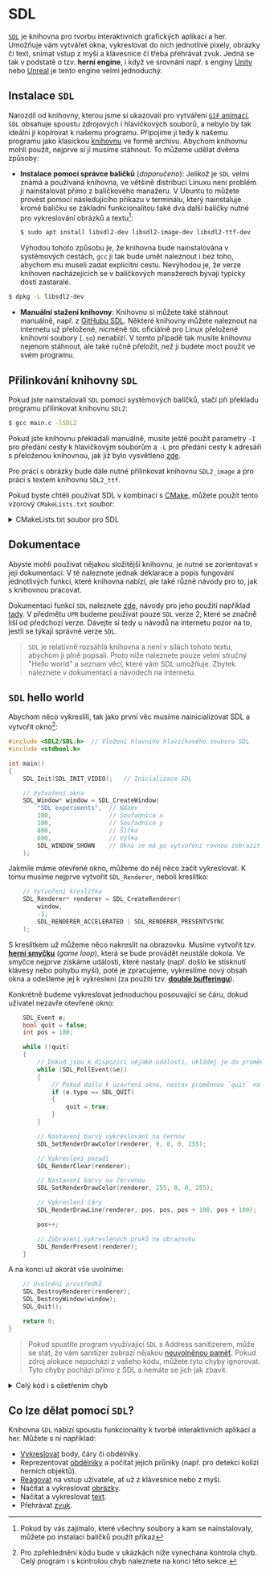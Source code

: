 # SDL
[`SDL`](https://www.libsdl.org/) je knihovna pro tvorbu interaktivních grafických aplikací a her.
Umožňuje vám vytvářet okna, vykreslovat do nich jednotlivé pixely, obrázky či text, snímat vstup z
myši a klávesnice či třeba přehrávat zvuk. Jedná se tak v podstatě o tzv. **herní engine**, i když
ve srovnání např. s enginy [Unity](https://unity.com/) nebo [Unreal](https://www.unrealengine.com/)
je tento engine velmi jednoduchý.

## Instalace `SDL`
Narozdíl od knihovny, kterou jsme si ukazovali pro vytváření [`GIF` animací](gif.md), `SDL` obsahuje
spoustu zdrojových i hlavičkových souborů, a nebylo by tak ideální ji kopírovat k našemu programu.
Připojíme ji tedy k našemu programu jako klasickou
[knihovnu](../modularizace/knihovny.md#použití-knihoven-s-gcc) ve formě archivu. Abychom knihovnu
mohli použít, nejprve si ji musíme stáhnout. To můžeme udělat dvěma způsoby:
- **Instalace pomocí správce balíčků** (*doporučeno*): Jelikož je `SDL` velmi známá a používaná
knihovna, ve většině distribucí Linuxu není problém ji nainstalovat přímo z balíčkového manažeru.
V Ubuntu to můžete provést pomocí následujícího příkazu v terminálu, který nainstaluje kromě balíčku
se základní funkcionalitou také dva další balíčky nutné pro vykreslování obrázků a textu[^1]:
    ```bash
    $ sudo apt install libsdl2-dev libsdl2-image-dev libsdl2-ttf-dev
    ```
    Výhodou tohoto způsobu je, že knihovna bude nainstalována v systémových cestách, `gcc` ji tak
    bude umět naleznout i bez toho, abychom mu museli zadat explicitní cestu. Nevýhodou je, že verze
    knihoven nacházejících se v balíčkových manažerech bývají typicky dosti zastaralé.

[^1]: Pokud by vás zajímalo, které všechny soubory a kam se nainstalovaly, můžete po instalaci balíčků
použít příkaz
```bash
$ dpkg -L libsdl2-dev
```

- **Manuální stažení knihovny**: Knihovnu si můžete také stáhnout manuálně, např. z
[GitHubu SDL](https://github.com/libsdl-org/SDL/releases/download/release-2.28.3/SDL2-2.28.3.zip). Některé knihovny
můžete naleznout na internetu už přeložené, nicméně `SDL` oficiálně pro Linux přeložené knihovní soubory (`.so`)
nenabízí. V tomto případě tak musíte knihovnu nejenom stáhnout, ale také ručně přeložit, než ji budete moct použít ve
svém programu.

## Přilinkování knihovny `SDL`
Pokud jste nainstalovali `SDL` pomocí systémových balíčků, stačí při překladu programu přilinkovat
knihovnu `SDL2`:
```bash
$ gcc main.c -lSDL2
```
Pokud jste knihovnu překládali manuálně, musíte ještě použít parametry `-I` pro předání cesty k
hlavičkovým souborům a `-L` pro předání cesty k adresáři s přeloženou knihovnou, jak již bylo
vysvětleno [zde](../modularizace/knihovny.md#použití-knihoven-s-gcc).

Pro práci s obrázky bude dále nutné přilinkovat knihovnu `SDL2_image` a pro práci s textem knihovnu
`SDL2_ttf`.

Pokud byste chtěli používat SDL v kombinaci s [CMake](../automatizace_prekladu.md#cmake), můžete použít
tento vzorový `CMakeLists.txt` soubor:

<details>
<summary>CMakeLists.txt soubor pro SDL</summary>

```cmake
cmake_minimum_required(VERSION 3.18)

project(sdlapp)

find_package(SDL2 REQUIRED)

add_executable(main main.c)
target_link_libraries(main SDL2 SDL2_image SDL2_ttf)
```

</details>

## Dokumentace
Abyste mohli používat nějakou složitější knihovnu, je nutné se zorientovat v její dokumentaci. V té
naleznete jednak deklarace a popis fungování jednotlivých funkcí, které knihovna nabízí, ale také
různé návody pro to, jak s knihovnou pracovat.

Dokumentaci funkcí `SDL` naleznete [zde](https://wiki.libsdl.org/APIByCategory), návody pro jeho
použití například [tady](https://www.willusher.io/pages/sdl2/). V předmětu `UPR` budeme používat
pouze `SDL` verze 2, které se značně liší od předchozí verze. Dávejte si tedy u návodů na internetu
pozor na to, jestli se týkají správné verze `SDL`.

> `SDL` je relativně rozsáhlá knihovna a není v silách tohoto textu, abychom ji plně popsali. Proto
> níže naleznete pouze velmi stručný "Hello world" a seznam věcí, které vám SDL umožňuje. Zbytek
> naleznete v dokumentaci a návodech na internetu.

## `SDL` hello world
Abychom něco vykreslili, tak jako první věc musíme nainicializovat SDL a vytvořit okno[^2]:

[^2]: Pro zpřehlednění kódu bude v ukázkách níže vynechána kontrola chyb. Celý program i s kontrolou
chyb naleznete na konci této sekce.

```c
#include <SDL2/SDL.h>  // Vložení hlavního hlavičkového souboru SDL
#include <stdbool.h>

int main()
{
    SDL_Init(SDL_INIT_VIDEO);   // Inicializace SDL

    // Vytvoření okna
    SDL_Window* window = SDL_CreateWindow(
        "SDL experiments",  // Název
        100,                // Souřadnice x
        100,                // Souřadnice y
        800,                // Šířka
        600,                // Výška
        SDL_WINDOW_SHOWN    // Okno se má po vytvoření rovnou zobrazit
    );
```
Jakmile máme otevřené okno, můžeme do něj něco začít vykreslovat. K tomu musíme nejprve vytvořit
`SDL_Renderer`, neboli kreslítko:
```c
    // Vytvoření kreslítka
    SDL_Renderer* renderer = SDL_CreateRenderer(
        window,
        -1,
        SDL_RENDERER_ACCELERATED | SDL_RENDERER_PRESENTVSYNC
    );
```

S kreslítkem už můžeme něco nakreslit na obrazovku. Musíme vytvořit tzv.
[**herní smyčku**](https://en.wikipedia.org/wiki/Video_game_programming#Game_structure) (*game
loop*), která se bude provádět neustále dokola. Ve smyčce nejprve získáme události, které nastaly
(např. došlo ke stisknutí klávesy nebo pohybu myši), poté je zpracujeme, vykreslíme nový obsah
okna a odešleme jej k vykreslení (za použití tzv.
[**double bufferingu**](https://en.wikipedia.org/wiki/Multiple_buffering#Double_buffering_in_computer_graphics)).

Konkrétně budeme vykreslovat jednoduchou posouvající se čáru, dokud uživatel nezavře otevřené okno:
```c
    SDL_Event e;
    bool quit = false;
    int pos = 100;

    while (!quit)
    {
        // Dokud jsou k dispozici nějaké události, ukládej je do proměnné `e`
        while (SDL_PollEvent(&e))
        {
            // Pokud došlo k uzavření okna, nastav proměnnou `quit` na `true`
            if (e.type == SDL_QUIT)
            {
                quit = true;
            }
        }

        // Nastavení barvy vykreslování na černou
        SDL_SetRenderDrawColor(renderer, 0, 0, 0, 255);

        // Vykreslení pozadí
        SDL_RenderClear(renderer);

        // Nastavení barvy na červenou
        SDL_SetRenderDrawColor(renderer, 255, 0, 0, 255);

        // Vykreslení čáry
        SDL_RenderDrawLine(renderer, pos, pos, pos + 100, pos + 100);

        pos++;

        // Zobrazení vykreslených prvků na obrazovku
        SDL_RenderPresent(renderer);
    }
```
A na konci už akorát vše uvolníme:
```c
    // Uvolnění prostředků
    SDL_DestroyRenderer(renderer);
    SDL_DestroyWindow(window);
    SDL_Quit();

    return 0;
}
```

> Pokud spustíte program využívající `SDL` s Address sanitizerem, může se stát, že vám sanitizer
> zobrazí nějakou [neuvolněnou paměť](../../caste_chyby/pametove_chyby.md#memory-leak). Pokud zdroj
> alokace nepochází z vašeho kódu, můžete tyto chyby ignorovat. Tyto chyby pochází přímo z SDL a nemáte
> se jich jak zbavit.

<details>
<summary>Celý kód i s ošetřením chyb</summary>

```c
#include <SDL2/SDL.h>
#include <stdbool.h>

int main()
{
    if (SDL_Init(SDL_INIT_VIDEO)) {
        fprintf(stderr, "SDL_Init Error: %s\n", SDL_GetError());
        return 1;
    }
    SDL_Window* window = SDL_CreateWindow("SDL experiments", 100, 100, 800, 600, SDL_WINDOW_SHOWN);
    if (!window) {
        fprintf(stderr, "SDL_CreateWindow Error: %s\n", SDL_GetError());
        SDL_Quit();
        return 1;
    }

    SDL_Renderer* renderer = SDL_CreateRenderer(window, -1, SDL_RENDERER_ACCELERATED | SDL_RENDERER_PRESENTVSYNC);
    if (!renderer) {
        SDL_DestroyWindow(window);
        fprintf(stderr, "SDL_CreateRenderer Error: %s", SDL_GetError());
        SDL_Quit();
        return 1;
    }

    SDL_Event e;
    bool quit = false;
    int pos = 100;

    while (!quit)
    {
        while (SDL_PollEvent(&e))
        {
            if (e.type == SDL_QUIT)
            {
                quit = true;
            }
        }
        SDL_SetRenderDrawColor(renderer, 0, 0, 0, 255); // Nastavení barvy na černou
        SDL_RenderClear(renderer);                      // Vykreslení pozadí

        SDL_SetRenderDrawColor(renderer, 255, 0, 0, 255); // Nastavení barvy na červenou
        SDL_RenderDrawLine(renderer, pos, pos, pos + 100, pos + 100); // Vykreslení čáry

        pos++;

        SDL_RenderPresent(renderer);  // Prezentace kreslítka
    }

    SDL_DestroyRenderer(renderer);
    SDL_DestroyWindow(window);
    SDL_Quit();

    return 0;
}
```
</details>

## Co lze dělat pomocí `SDL`?
Knihovna `SDL` nabízí spoustu funkcionality k tvorbě interaktivních aplikací a her. Můžete s ní
například:
- [Vykreslovat](https://wiki.libsdl.org/CategoryRender) body, čáry či obdélníky.
- Reprezentovat [obdélníky](https://wiki.libsdl.org/CategoryRect) a počítat jejich průniky (např.
pro detekci kolizí herních objektů).
- [Reagovat](https://wiki.libsdl.org/CategoryEvents) na vstup uživatele, ať už z klávesnice nebo z myši.
- Načítat a vykreslovat [obrázky](https://wiki.libsdl.org/SDL_image/FrontPage).
- Načítat a vykreslovat [text](https://wiki.libsdl.org/SDL_ttf/FrontPage).
- Přehrávat [zvuk](https://wiki.libsdl.org/CategoryAudio).
